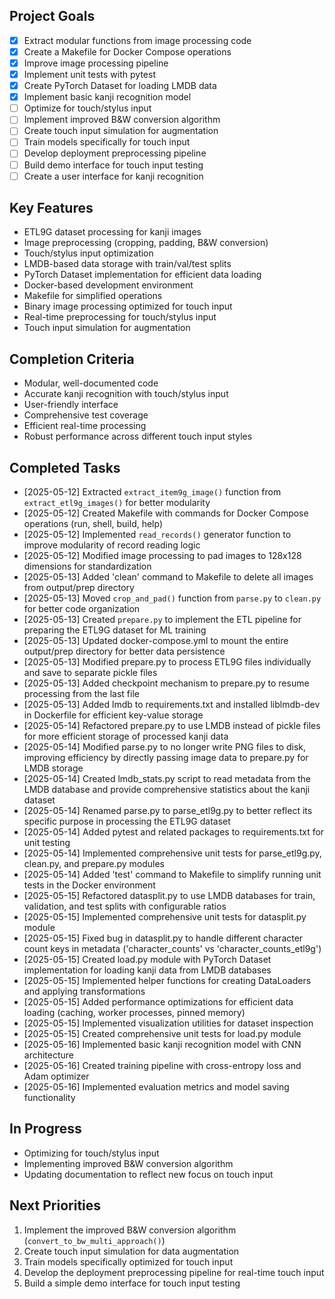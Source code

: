 ## Project Goals
- [x] Extract modular functions from image processing code
- [x] Create a Makefile for Docker Compose operations
- [x] Improve image processing pipeline
- [x] Implement unit tests with pytest
- [x] Create PyTorch Dataset for loading LMDB data
- [x] Implement basic kanji recognition model
- [ ] Optimize for touch/stylus input
- [ ] Implement improved B&W conversion algorithm
- [ ] Create touch input simulation for augmentation
- [ ] Train models specifically for touch input
- [ ] Develop deployment preprocessing pipeline
- [ ] Build demo interface for touch input testing
- [ ] Create a user interface for kanji recognition

## Key Features
- ETL9G dataset processing for kanji images
- Image preprocessing (cropping, padding, B&W conversion)
- Touch/stylus input optimization
- LMDB-based data storage with train/val/test splits
- PyTorch Dataset implementation for efficient data loading
- Docker-based development environment
- Makefile for simplified operations
- Binary image processing optimized for touch input
- Real-time preprocessing for touch/stylus input
- Touch input simulation for augmentation

## Completion Criteria
- Modular, well-documented code
- Accurate kanji recognition with touch/stylus input
- User-friendly interface
- Comprehensive test coverage
- Efficient real-time processing
- Robust performance across different touch input styles

## Completed Tasks
- [2025-05-12] Extracted `extract_item9g_image()` function from `extract_etl9g_images()` for better modularity
- [2025-05-12] Created Makefile with commands for Docker Compose operations (run, shell, build, help)
- [2025-05-12] Implemented `read_records()` generator function to improve modularity of record reading logic
- [2025-05-12] Modified image processing to pad images to 128x128 dimensions for standardization
- [2025-05-13] Added 'clean' command to Makefile to delete all images from output/prep directory
- [2025-05-13] Moved `crop_and_pad()` function from `parse.py` to `clean.py` for better code organization
- [2025-05-13] Created `prepare.py` to implement the ETL pipeline for preparing the ETL9G dataset for ML training
- [2025-05-13] Updated docker-compose.yml to mount the entire output/prep directory for better data persistence
- [2025-05-13] Modified prepare.py to process ETL9G files individually and save to separate pickle files
- [2025-05-13] Added checkpoint mechanism to prepare.py to resume processing from the last file
- [2025-05-13] Added lmdb to requirements.txt and installed liblmdb-dev in Dockerfile for efficient key-value storage
- [2025-05-14] Refactored prepare.py to use LMDB instead of pickle files for more efficient storage of processed kanji data
- [2025-05-14] Modified parse.py to no longer write PNG files to disk, improving efficiency by directly passing image data to prepare.py for LMDB storage
- [2025-05-14] Created lmdb_stats.py script to read metadata from the LMDB database and provide comprehensive statistics about the kanji dataset
- [2025-05-14] Renamed parse.py to parse_etl9g.py to better reflect its specific purpose in processing the ETL9G dataset
- [2025-05-14] Added pytest and related packages to requirements.txt for unit testing
- [2025-05-14] Implemented comprehensive unit tests for parse_etl9g.py, clean.py, and prepare.py modules
- [2025-05-14] Added 'test' command to Makefile to simplify running unit tests in the Docker environment
- [2025-05-15] Refactored datasplit.py to use LMDB databases for train, validation, and test splits with configurable ratios
- [2025-05-15] Implemented comprehensive unit tests for datasplit.py module
- [2025-05-15] Fixed bug in datasplit.py to handle different character count keys in metadata ('character_counts' vs 'character_counts_etl9g')
- [2025-05-15] Created load.py module with PyTorch Dataset implementation for loading kanji data from LMDB databases
- [2025-05-15] Implemented helper functions for creating DataLoaders and applying transformations
- [2025-05-15] Added performance optimizations for efficient data loading (caching, worker processes, pinned memory)
- [2025-05-15] Implemented visualization utilities for dataset inspection
- [2025-05-15] Created comprehensive unit tests for load.py module
- [2025-05-16] Implemented basic kanji recognition model with CNN architecture
- [2025-05-16] Created training pipeline with cross-entropy loss and Adam optimizer
- [2025-05-16] Implemented evaluation metrics and model saving functionality

## In Progress
- Optimizing for touch/stylus input
- Implementing improved B&W conversion algorithm
- Updating documentation to reflect new focus on touch input

## Next Priorities
1. Implement the improved B&W conversion algorithm (`convert_to_bw_multi_approach()`)
2. Create touch input simulation for data augmentation
3. Train models specifically optimized for touch input
4. Develop the deployment preprocessing pipeline for real-time touch input
5. Build a simple demo interface for touch input testing
